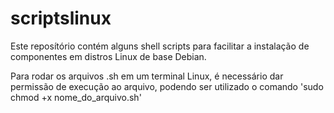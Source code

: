 # scriptslinux

Este reposítório contém alguns shell scripts para facilitar a instalação de componentes em distros Linux de base Debian.

Para rodar os arquivos .sh em um terminal Linux, é necessário dar permissão de execução ao arquivo, podendo ser utilizado o comando 'sudo chmod +x nome_do_arquivo.sh'
